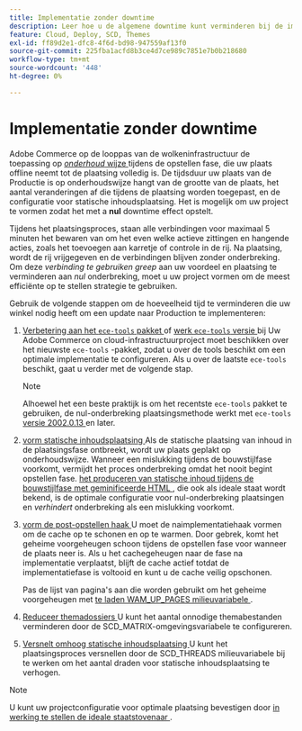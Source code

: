 ```yaml
---
title: Implementatie zonder downtime
description: Leer hoe u de algemene downtime kunt verminderen bij de implementatie van Adobe Commerce op cloudinfrastructuuroplossingen.
feature: Cloud, Deploy, SCD, Themes
exl-id: ff89d2e1-dfc8-4f6d-bd98-947559af13f0
source-git-commit: 225fba1acfd8b3ce4d7ce989c7851e7b0b218680
workflow-type: tm+mt
source-wordcount: '448'
ht-degree: 0%

---
```


# Implementatie zonder downtime

Adobe Commerce op de looppas van de wolkeninfrastructuur de toepassing op [_onderhoud_ wijze ](https://experienceleague.adobe.com/docs/commerce-operations/configuration-guide/setup/application-modes.html#production-mode) tijdens de opstellen fase, die uw plaats offline neemt tot de plaatsing volledig is. De tijdsduur uw plaats van de Productie is op onderhoudswijze hangt van de grootte van de plaats, het aantal veranderingen af die tijdens de plaatsing worden toegepast, en de configuratie voor statische inhoudsplaatsing. Het is mogelijk om uw project te vormen zodat het met a **nul** downtime effect opstelt.

Tijdens het plaatsingsproces, staan alle verbindingen voor maximaal 5 minuten het bewaren van om het even welke actieve zittingen en hangende acties, zoals het toevoegen aan karretje of controle in de rij. Na plaatsing, wordt de rij vrijgegeven en de verbindingen blijven zonder onderbreking. Om deze _verbinding te gebruiken greep_ aan uw voordeel en plaatsing te verminderen aan _nul_ onderbreking, moet u uw project vormen om de meest efficiënte op te stellen strategie te gebruiken.

Gebruik de volgende stappen om de hoeveelheid tijd te verminderen die uw winkel nodig heeft om een update naar Production te implementeren:

1. [ Verbetering aan het `ece-tools` pakket ](../dev-tools/install-package.md) of [ werk `ece-tools` versie ](../dev-tools/update-package.md) bij
Uw Adobe Commerce on cloud-infrastructuurproject moet beschikken over het nieuwste `ece-tools` -pakket, zodat u over de tools beschikt om een optimale implementatie te configureren. Als u over de laatste `ece-tools` beschikt, gaat u verder met de volgende stap.

   >[!NOTE]
   >
   >Alhoewel het een beste praktijk is om het recentste `ece-tools` pakket te gebruiken, de nul-onderbreking plaatsingsmethode werkt met `ece-tools` [ versie 2002.0.13 ](../release-notes/cloud-release-archive.md#v2002013) en later.

1. [ vorm statische inhoudsplaatsing ](static-content.md)
Als de statische plaatsing van inhoud in de plaatsingsfase ontbreekt, wordt uw plaats geplakt op onderhoudswijze. Wanneer een mislukking tijdens de bouwstijlfase voorkomt, vermijdt het proces onderbreking omdat het nooit begint opstellen fase. [ het produceren van statische inhoud tijdens de bouwstijlfase met geminificeerde HTML ](static-content.md#setting-the-scd-on-build), die ook als ideale staat wordt bekend, is de optimale configuratie voor nul-onderbreking plaatsingen en _verhindert_ onderbreking als een mislukking voorkomt.

1. [ vorm de post-opstellen haak ](../application/hooks-property.md)
U moet de naimplementatiehaak vormen om de cache op te schonen en op te warmen. Door gebrek, komt het geheime voorgeheugen schoon tijdens de opstellen fase voor wanneer de plaats neer is. Als u het cachegeheugen naar de fase na implementatie verplaatst, blijft de cache actief totdat de implementatiefase is voltooid en kunt u de cache veilig opschonen.

   Pas de lijst van pagina&#39;s aan die worden gebruikt om het geheime voorgeheugen met [ te laden WAM_UP_PAGES milieuvariabele ](../environment/variables-post-deploy.md#warmuppages).

1. [ Reduceer themadossiers ](../environment/variables-deploy.md#scdmatrix)
U kunt het aantal onnodige themabestanden verminderen door de SCD\_MATRIX-omgevingsvariabele te configureren.

1. [ Versnelt omhoog statische inhoudsplaatsing ](../environment/variables-deploy.md#scdthreads)
U kunt het plaatsingsproces versnellen door de SCD\_THREADS milieuvariabele bij te werken om het aantal draden voor statische inhoudsplaatsing te verhogen.

>[!NOTE]
>
>U kunt uw projectconfiguratie voor optimale plaatsing bevestigen door [ in werking te stellen de ideale staatstovenaar ](smart-wizards.md#verifying-an-ideal-configuration).
